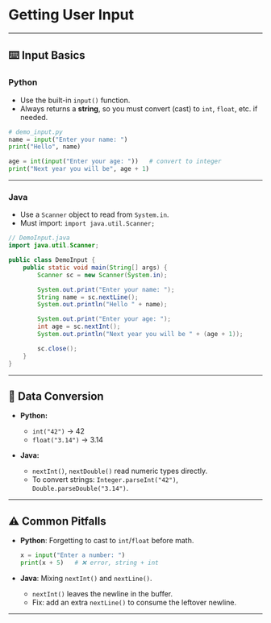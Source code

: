 # Getting User Input

---

## ⌨️ Input Basics

### Python
- Use the built-in `input()` function.  
- Always returns a **string**, so you must convert (cast) to `int`, `float`, etc. if needed.

```python
# demo_input.py
name = input("Enter your name: ")
print("Hello", name)

age = int(input("Enter your age: "))   # convert to integer
print("Next year you will be", age + 1)
````

---

### Java

* Use a `Scanner` object to read from `System.in`.
* Must import: `import java.util.Scanner;`

```java
// DemoInput.java
import java.util.Scanner;

public class DemoInput {
    public static void main(String[] args) {
        Scanner sc = new Scanner(System.in);

        System.out.print("Enter your name: ");
        String name = sc.nextLine();
        System.out.println("Hello " + name);

        System.out.print("Enter your age: ");
        int age = sc.nextInt();
        System.out.println("Next year you will be " + (age + 1));

        sc.close();
    }
}
```

---

## 🔄 Data Conversion

* **Python:**

  * `int("42")` → 42
  * `float("3.14")` → 3.14
* **Java:**

  * `nextInt()`, `nextDouble()` read numeric types directly.
  * To convert strings: `Integer.parseInt("42")`, `Double.parseDouble("3.14")`.

---

## ⚠️ Common Pitfalls

* **Python**: Forgetting to cast to `int`/`float` before math.

  ```python
  x = input("Enter a number: ")
  print(x + 5)   # ❌ error, string + int
  ```

* **Java**: Mixing `nextInt()` and `nextLine()`.

  * `nextInt()` leaves the newline in the buffer.
  * Fix: add an extra `nextLine()` to consume the leftover newline.

---

